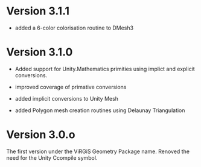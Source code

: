 # Version 3.1.1

- added a 6-color colorisation routine to DMesh3

# Version 3.1.0

- Added support for Unity.Mathematics primities using implict and explicit conversions.

- improved coverage of primative conversions

- added implicit conversions to Unity Mesh

- added Polygon mesh creation routines using Delaunay Triangulation


# Version 3.0.o

The first version under the ViRGiS Geometry Package name. Renoved the need for the Unity Ccompile symbol.
